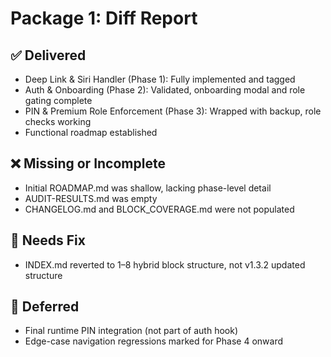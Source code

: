 # Package 1: Diff Report

## ✅ Delivered
- Deep Link & Siri Handler (Phase 1): Fully implemented and tagged
- Auth & Onboarding (Phase 2): Validated, onboarding modal and role gating complete
- PIN & Premium Role Enforcement (Phase 3): Wrapped with backup, role checks working
- Functional roadmap established

## ❌ Missing or Incomplete
- Initial ROADMAP.md was shallow, lacking phase-level detail
- AUDIT-RESULTS.md was empty
- CHANGELOG.md and BLOCK_COVERAGE.md were not populated

## 🔁 Needs Fix
- INDEX.md reverted to 1–8 hybrid block structure, not v1.3.2 updated structure

## 📌 Deferred
- Final runtime PIN integration (not part of auth hook)
- Edge-case navigation regressions marked for Phase 4 onward

